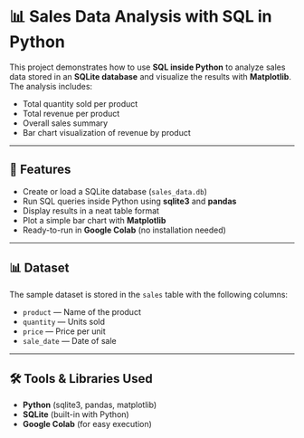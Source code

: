 # 📊 Sales Data Analysis with SQL in Python

This project demonstrates how to use **SQL inside Python** to analyze sales data stored in an **SQLite database** and visualize the results with **Matplotlib**.  
The analysis includes:
- Total quantity sold per product  
- Total revenue per product  
- Overall sales summary  
- Bar chart visualization of revenue by product  

---

## 🚀 Features
- Create or load a SQLite database (`sales_data.db`)
- Run SQL queries inside Python using **sqlite3** and **pandas**
- Display results in a neat table format
- Plot a simple bar chart with **Matplotlib**
- Ready-to-run in **Google Colab** (no installation needed)

---

## 📊 Dataset
The sample dataset is stored in the `sales` table with the following columns:
- `product` — Name of the product  
- `quantity` — Units sold  
- `price` — Price per unit  
- `sale_date` — Date of sale  

---

## 🛠 Tools & Libraries Used
- **Python** (sqlite3, pandas, matplotlib)
- **SQLite** (built-in with Python)
- **Google Colab** (for easy execution)
